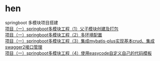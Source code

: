 # hen
springboot 多模块项目搭建<br>
[项目（一）springboot多模块工程（1）父子模块创建及打包](https://blog.csdn.net/qq_34453866/article/details/106322479)<br>
[项目（一）springboot多模块工程（2）多环境配置](https://blog.csdn.net/qq_34453866/article/details/106391009)<br>
[项目（一）springboot多模块工程（3）集成mybatis-plus实现基本crud、集成swagger2接口管理](https://blog.csdn.net/qq_34453866/article/details/106432574)<br>
[项目（一）springboot多模块工程（4）使用easycode自定义自己的代码模板](https://blog.csdn.net/qq_34453866/article/details/106463597)<br>
